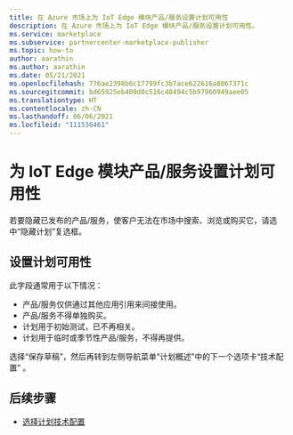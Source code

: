 ```yaml
---
title: 在 Azure 市场上为 IoT Edge 模块产品/服务设置计划可用性
description: 在 Azure 市场上为 IoT Edge 模块产品/服务设置计划可用性。
ms.service: marketplace
ms.subservice: partnercenter-marketplace-publisher
ms.topic: how-to
author: aarathin
ms.author: aarathin
ms.date: 05/21/2021
ms.openlocfilehash: 776ae2398b6c17799fc3b7ace622616a8067371c
ms.sourcegitcommit: bd65925eb409d0c516c48494c5b97960949aee05
ms.translationtype: HT
ms.contentlocale: zh-CN
ms.lasthandoff: 06/06/2021
ms.locfileid: "111536461"
---
```

# <a name="set-plan-availability-for-an-iot-edge-module-offer"></a>为 IoT Edge 模块产品/服务设置计划可用性

若要隐藏已发布的产品/服务，使客户无法在市场中搜索、浏览或购买它，请选中“隐藏计划”复选框。

## <a name="set-plan-availability"></a>设置计划可用性

此字段通常用于以下情况：

- 产品/服务仅供通过其他应用引用来间接使用。
- 产品/服务不得单独购买。
- 计划用于初始测试，已不再相关。
- 计划用于临时或季节性产品/服务，不得再提供。

选择“保存草稿”，然后再转到左侧导航菜单“计划概述”中的下一个选项卡“技术配置”  。

## <a name="next-steps"></a>后续步骤

- [选择计划技术配置](iot-edge-plan-technical-configuration.md)
